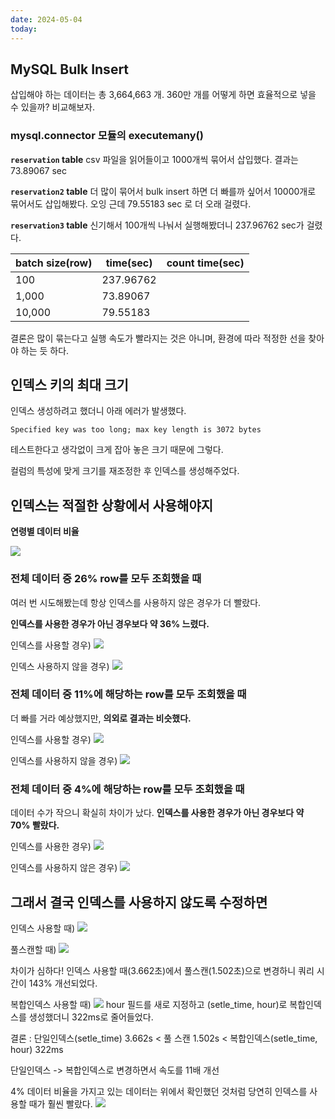 ```yaml
---
date: 2024-05-04
today:
---
```

## MySQL Bulk Insert

삽입해야 하는 데이터는 총 3,664,663 개.
360만 개를 어떻게 하면 효율적으로 넣을 수 있을까?
비교해보자.

### mysql.connector 모듈의 executemany()

**`reservation` table**
csv 파일을 읽어들이고 1000개씩 묶어서 삽입했다.
결과는 73.89067 sec

**`reservation2` table**
더 많이 묶어서 bulk insert 하면 더 빠를까 싶어서 10000개로 묶어서도 삽입해봤다.
오잉 근데 79.55183 sec 로 더 오래 걸렸다.

**`reservation3` table**
신기해서 100개씩 나눠서 실행해봤더니 237.96762 sec가 걸렸다.

| batch size(row) | time(sec) | count time(sec) |
| --------------- | --------- | --------------- |
| 100             | 237.96762 |                 |
| 1,000           | 73.89067  |                 |
| 10,000          | 79.55183  |                 |

결론은 많이 묶는다고 실행 속도가 빨라지는 것은 아니며, 환경에 따라 적정한 선을 찾아야 하는 듯 하다.

## 인덱스 키의 최대 크기

인덱스 생성하려고 했더니 아래 에러가 발생했다.

```
Specified key was too long; max key length is 3072 bytes
```

테스트한다고 생각없이 크게 잡아 놓은 크기 때문에 그렇다. 

컬럼의 특성에 맞게 크기를 재조정한 후 인덱스를 생성해주었다.


## 인덱스는 적절한 상황에서 사용해야지

**연령별 데이터 비율**

![](2024-05-04-20240504180618918.png)

### 전체 데이터 중 26% row를 모두 조회했을 때
여러 번 시도해봤는데 항상 인덱스를 사용하지 않은 경우가 더 빨랐다.

**인덱스를 사용한 경우가 아닌 경우보다 약 36% 느렸다.**


인덱스를 사용할 경우) 
![](2024-05-04-20240504180447546.png)


인덱스 사용하지 않을 경우)
![](2024-05-04-20240504180410412.png)



### 전체 데이터 중 11%에 해당하는 row를 모두 조회했을 때

더 빠를 거라 예상했지만, **의외로 결과는 비슷했다.**

인덱스를 사용할 경우)
![](2024-05-04-20240504180844837.png)

인덱스를 사용하지 않을 경우)
![](2024-05-04-20240504180812894.png)


### 전체 데이터 중 4%에 해당하는 row를 모두 조회했을 때

데이터 수가 작으니 확실히 차이가 났다. 
**인덱스를 사용한 경우가 아닌 경우보다 약 70% 빨랐다.**


인덱스를 사용한 경우)
![](2024-05-04-20240504181021160.png)

인덱스를 사용하지 않은 경우)
![](2024-05-04-20240504181044474.png)


## 그래서 결국 인덱스를 사용하지 않도록 수정하면

인덱스 사용할 때)
![](2024-05-04-20240504190439378.png)


풀스캔할 때)
![](2024-05-04-20240504190416905.png)

차이가 심하다! 
인덱스 사용할 때(3.662초)에서 풀스캔(1.502초)으로 변경하니 쿼리 시간이 143% 개선되었다.

복합인덱스 사용할 때)
![](2024-05-04-20240505162112832.png)
hour 필드를 새로 지정하고 (setle_time, hour)로 복합인덱스를 생성했더니 322ms로 줄어들었다.

결론 : 단일인덱스(setle_time) 3.662s < 풀 스캔 1.502s < 복합인덱스(setle_time, hour) 322ms

단일인덱스 -> 복합인덱스로 변경하면서 속도를 11배 개선


4% 데이터 비율을 가지고 있는 데이터는 위에서 확인했던 것처럼 당연히 인덱스를 사용할 때가 훨씬 빨랐다.
![](2024-05-04-20240504190738212.png)


